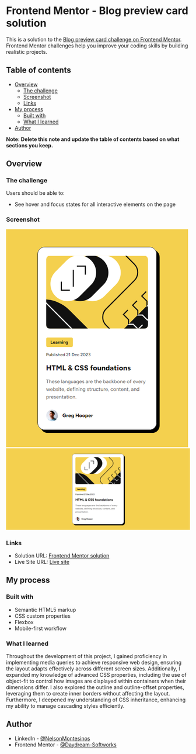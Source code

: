# Frontend Mentor - Blog preview card solution

This is a solution to the [Blog preview card challenge on Frontend Mentor](https://www.frontendmentor.io/challenges/blog-preview-card-ckPaj01IcS). Frontend Mentor challenges help you improve your coding skills by building realistic projects.

## Table of contents

- [Overview](#overview)
  - [The challenge](#the-challenge)
  - [Screenshot](#screenshot)
  - [Links](#links)
- [My process](#my-process)
  - [Built with](#built-with)
  - [What I learned](#what-i-learned)
- [Author](#author)

**Note: Delete this note and update the table of contents based on what sections you keep.**

## Overview

### The challenge

Users should be able to:

- See hover and focus states for all interactive elements on the page

### Screenshot

![](./captures/mobile-capture.PNG)
![](./captures/desktop-capture.PNG)

### Links

- Solution URL: [Frontend Mentor solution](https://www.frontendmentor.io/solutions/responsive-blog-preview-card-ZlixLKI527)
- Live Site URL: [Live site](https://nelson-j-montesinos.github.io/Blog-Preview-Card/)

## My process

### Built with

- Semantic HTML5 markup
- CSS custom properties
- Flexbox
- Mobile-first workflow

### What I learned

Throughout the development of this project, I gained proficiency in implementing media queries to achieve responsive web design, ensuring the layout adapts effectively across different screen sizes. Additionally, I expanded my knowledge of advanced CSS properties, including the use of object-fit to control how images are displayed within containers when their dimensions differ. I also explored the outline and outline-offset properties, leveraging them to create inner borders without affecting the layout. Furthermore, I deepened my understanding of CSS inheritance, enhancing my ability to manage cascading styles efficiently.

## Author

- LinkedIn - [@NelsonMontesinos](www.linkedin.com/in/njmontesinos)
- Frontend Mentor - [@Daydream-Softworks](https://www.frontendmentor.io/profile/Daydream-Softworks)
